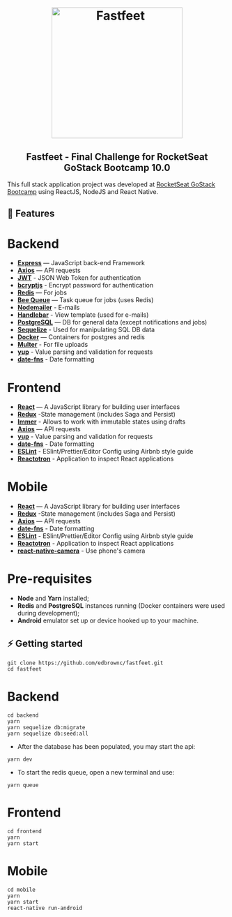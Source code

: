 
<h1 align="center">
  <img alt="Fastfeet" title="Fastfeet" src="../master/.github/logo.png" width="300px" />
</h1>

<h2 align="center">
  Fastfeet - Final Challenge for RocketSeat GoStack Bootcamp 10.0
</h2>

This full stack application project was developed at [RocketSeat GoStack Bootcamp](https://rocketseat.com.br/bootcamp) using ReactJS, NodeJS and React Native.

## :rocket: Features
# Backend
- **[Express](https://expressjs.com/en/starter/installing.html)** — JavaScript back-end Framework
- **[Axios](https://github.com/axios/axios)** — API requests
- **[JWT](https://github.com/auth0/node-jsonwebtoken)** - JSON Web Token for authentication
- **[bcryptjs](https://github.com/dcodeIO/bcrypt.js)** - Encrypt password for authentication
- **[Redis](https://redis.io/documentation)** — For jobs
- **[Bee Queue](https://github.com/bee-queue/bee-queue)** — Task queue for jobs (uses Redis)
- **[Nodemailer](https://nodemailer.com/about/)** - E-mails
- **[Handlebar](https://handlebarsjs.com/)** - View template (used for e-mails)
- **[PostgreSQL](https://docs.mongodb.com/)** — DB for general data (except notifications and jobs)
- **[Sequelize](https://sequelize.org/)** - Used for manipulating SQL DB data
- **[Docker](https://www.docker.com/get-started)** — Containers for postgres and redis
- **[Multer](https://github.com/expressjs/multer)** - For file uploads
- **[yup](https://github.com/jquense/yup)** - Value parsing and validation for requests
- **[date-fns](https://date-fns.org/)** - Date formatting

# Frontend
- **[React](https://reactjs.org/)** — A JavaScript library for building user interfaces
- **[Redux](https://redux.js.org/)** -State management (includes Saga and Persist)
- **[Immer](https://immerjs.github.io/immer/docs/introduction)** - Allows to work with immutable states using drafts 
- **[Axios](https://github.com/axios/axios)** — API requests
- **[yup](https://github.com/jquense/yup)** - Value parsing and validation for requests
- **[date-fns](https://date-fns.org/)** - Date formatting
- **[ESLint](https://eslint.org/)** - ESlint/Prettier/Editor Config using Airbnb style guide
- **[Reactotron](https://github.com/infinitered/reactotron)** - Application to inspect React applications

# Mobile
- **[React](https://reactjs.org/)** — A JavaScript library for building user interfaces
- **[Redux](https://redux.js.org/)** -State management (includes Saga and Persist)
- **[Axios](https://github.com/axios/axios)** — API requests
- **[date-fns](https://date-fns.org/)** - Date formatting
- **[ESLint](https://eslint.org/)** - ESlint/Prettier/Editor Config using Airbnb style guide
- **[Reactotron](https://github.com/infinitered/reactotron)** - Application to inspect React applications
- **[react-native-camera](https://github.com/react-native-community/react-native-camera)** - Use phone's camera

# Pre-requisites

- **Node** and **Yarn** installed;
- **Redis** and **PostgreSQL** instances running (Docker containers were used during development);
- **Android** emulator set up or device hooked up to your machine.

## ⚡️ Getting started

```
git clone https://github.com/edbrownc/fastfeet.git
cd fastfeet
```

# Backend

```
cd backend
yarn
yarn sequelize db:migrate
yarn sequelize db:seed:all
```
-  After the database has been populated, you may start the api:
```
yarn dev
```
- To start the redis queue, open a new terminal and use:
```
yarn queue
```

# Frontend
```
cd frontend
yarn
yarn start
```

# Mobile
```
cd mobile
yarn
yarn start
react-native run-android
```
